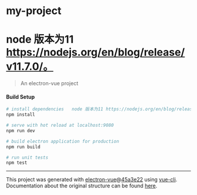 # my-project
# node 版本为11 https://nodejs.org/en/blog/release/v11.7.0/。
> An electron-vue project
#### Build Setup

``` bash
# install dependencies   node 版本为11 https://nodejs.org/en/blog/release/v11.7.0/。
npm install

# serve with hot reload at localhost:9080
npm run dev

# build electron application for production
npm run build

# run unit tests
npm test


```

---

This project was generated with [electron-vue](https://github.com/SimulatedGREG/electron-vue)@[45a3e22](https://github.com/SimulatedGREG/electron-vue/tree/45a3e224e7bb8fc71909021ccfdcfec0f461f634) using [vue-cli](https://github.com/vuejs/vue-cli). Documentation about the original structure can be found [here](https://simulatedgreg.gitbooks.io/electron-vue/content/index.html).
